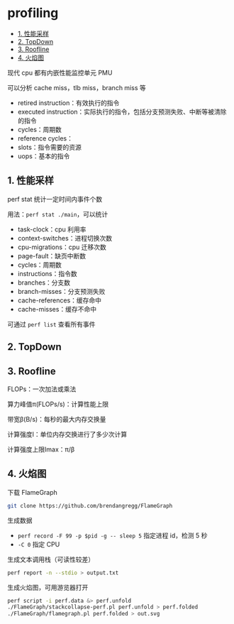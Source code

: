# profiling

- [1. 性能采样](#1-性能采样)
- [2. TopDown](#2-topdown)
- [3. Roofline](#3-roofline)
- [4. 火焰图](#4-火焰图)

现代 cpu 都有内嵌性能监控单元 PMU

可以分析 cache miss，tlb miss，branch miss 等

- retired instruction：有效执行的指令
- executed instruction：实际执行的指令，包括分支预测失败、中断等被清除的指令
- cycles：周期数
- reference cycles：
- slots：指令需要的资源
- uops：基本的指令

## 1. 性能采样

perf stat 统计一定时间内事件个数

用法：`perf stat ./main`，可以统计

- task-clock：cpu 利用率
- context-switches：进程切换次数
- cpu-migrations：cpu 迁移次数
- page-fault：缺页中断数
- cycles：周期数
- instructions：指令数
- branches：分支数
- branch-misses：分支预测失败
- cache-references：缓存命中
- cache-misses：缓存不命中

可通过 `perf list` 查看所有事件

## 2. TopDown

## 3. Roofline

FLOPs：一次加法或乘法

算力峰值π(FLOPs/s)：计算性能上限

带宽β(B/s)：每秒的最大内存交换量

计算强度I：单位内存交换进行了多少次计算

计算强度上限Imax：π/β

## 4. 火焰图

下载 FlameGraph

```sh
git clone https://github.com/brendangregg/FlameGraph
```

生成数据

- `perf record -F 99 -p $pid -g -- sleep 5` 指定进程 id，检测 5 秒
- `-C 0` 指定 CPU

生成文本调用栈（可读性较差）

```sh
perf report -n --stdio > output.txt
```

生成火焰图，可用游览器打开

```sh
perf script -i perf.data &> perf.unfold
./FlameGraph/stackcollapse-perf.pl perf.unfold > perf.folded
./FlameGraph/flamegraph.pl perf.folded > out.svg
```

